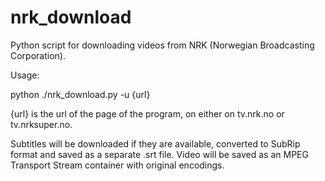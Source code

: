 nrk_download
============

Python script for downloading videos from NRK (Norwegian Broadcasting Corporation).

Usage:

python ./nrk_download.py -u {url}

{url} is the url of the page of the program, on either on tv.nrk.no or tv.nrksuper.no.

Subtitles will be downloaded if they are available, converted to SubRip format and saved as a separate .srt file. Video will be saved as an MPEG Transport Stream container with original encodings.
